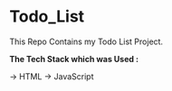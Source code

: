 # Todo_List
This Repo Contains my Todo List Project.

**The Tech Stack which was Used :** 
 
 -> HTML
 -> JavaScript
